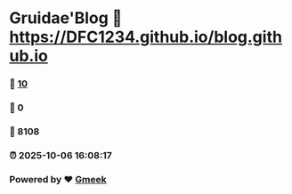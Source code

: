 # Gruidae'Blog :link: https://DFC1234.github.io/blog.github.io 
### :page_facing_up: [10](https://DFC1234.github.io/blog.github.io/tag.html) 
### :speech_balloon: 0 
### :hibiscus: 8108 
### :alarm_clock: 2025-10-06 16:08:17 
### Powered by :heart: [Gmeek](https://github.com/Meekdai/Gmeek)
